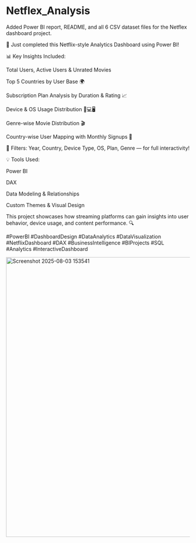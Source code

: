 # Netflex_Analysis
Added Power BI report, README, and all 6 CSV dataset files for the Netflex dashboard project.

🚀 Just completed this Netflix-style Analytics Dashboard using Power BI!

📊 Key Insights Included:

Total Users, Active Users & Unrated Movies

Top 5 Countries by User Base 🌍

Subscription Plan Analysis by Duration & Rating 📈

Device & OS Usage Distribution 📱💻🖥️

Genre-wise Movie Distribution 🎬

Country-wise User Mapping with Monthly Signups 📅

🧩 Filters: Year, Country, Device Type, OS, Plan, Genre — for full interactivity!

💡 Tools Used:

Power BI

DAX

Data Modeling & Relationships

Custom Themes & Visual Design

This project showcases how streaming platforms can gain insights into user behavior, device usage, and content performance. 🔍

#PowerBI #DashboardDesign #DataAnalytics #DataVisualization #NetflixDashboard #DAX #BusinessIntelligence #BIProjects #SQL #Analytics #InteractiveDashboard

<img width="1366" height="765" alt="Screenshot 2025-08-03 153541" src="https://github.com/user-attachments/assets/1d6d92cb-cdbb-4337-afbd-896baca86b54" />

